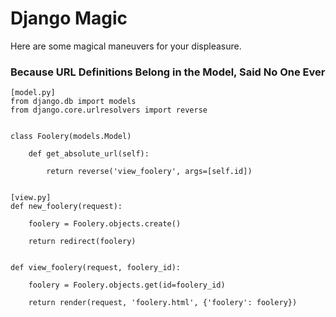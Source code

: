 # Django Magic

Here are some magical maneuvers for your displeasure. 

### Because URL Definitions Belong in the Model, Said No One Ever

    [model.py]
    from django.db import models
    from django.core.urlresolvers import reverse
    
    
    class Foolery(models.Model)
    
        def get_absolute_url(self):
        
            return reverse('view_foolery', args=[self.id])
            
    
    [view.py]
    def new_foolery(request):
        
        foolery = Foolery.objects.create()
        
        return redirect(foolery)

    
    def view_foolery(request, foolery_id):
    
        foolery = Foolery.objects.get(id=foolery_id)
        
        return render(request, 'foolery.html', {'foolery': foolery})
        
       